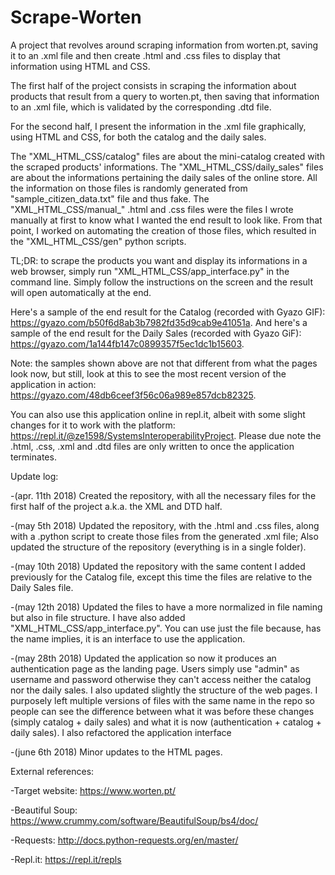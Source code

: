 # Scrape-Worten

A project that revolves around scraping information from worten.pt, saving it to an .xml file and then create .html and .css files to display that information using HTML and CSS.

The first half of the project consists in scraping the information about products that result from a query to worten.pt, then saving that information to an .xml file, which is validated by the corresponding .dtd file.

For the second half, I present the information in the .xml file graphically, using HTML and CSS, for both the catalog and the daily sales.

The "XML_HTML_CSS/catalog" files are about the mini-catalog created with the scraped products' informations.
The "XML_HTML_CSS/daily_sales" files are about the informations pertaining the daily sales of the online store. All the information on those files is randomly generated from "sample_citizen_data.txt" file and thus fake.
The "XML_HTML_CSS/manual_" .html and .css files were the files I wrote manually at first to know what I wanted the end result to look like. From that point, I worked on automating the creation of those files, which resulted in the "XML_HTML_CSS/gen" python scripts.

TL;DR: to scrape the products you want and display its informations in a web browser, simply run "XML_HTML_CSS/app_interface.py" in the command line. Simply follow the instructions on the screen and the result will open automatically at the end.

Here's a sample of the end result for the Catalog (recorded with Gyazo GIF): https://gyazo.com/b50f6d8ab3b7982fd35d9cab9e41051a.
And here's a sample of the end result for the Daily Sales (recorded with Gyazo GiF): https://gyazo.com/1a144fb147c0899357f5ec1dc1b15603.

Note: the samples shown above are not that different from what the pages look now, but still, look at this to see the most recent version of the application in action: https://gyazo.com/48db6ceef3f56c06a989e857dcb82325.

You can also use this application online in repl.it, albeit with some slight changes for it to work with the platform: https://repl.it/@ze1598/SystemsInteroperabilityProject. Please due note the .html, .css, .xml and .dtd files are only written to once the application terminates.


Update log:

-(apr. 11th 2018) Created the repository, with all the necessary files for the first half of the project a.k.a. the XML and DTD half.

-(may 5th 2018) Updated the repository, with the .html and .css files, along with a .python script to create those files from the generated .xml file; Also updated the structure of the repository (everything is in a single folder).

-(may 10th 2018) Updated the repository with the same content I added previously for the Catalog file, except this time the files are relative to the Daily Sales file.

-(may 12th 2018) Updated the files to have a more normalized in file naming but also in file structure. I have also added "XML_HTML_CSS/app_interface.py". You can use just the file because, has the name implies, it is an interface to use the application.

-(may 28th 2018) Updated the application so now it produces an authentication page as the landing page. Users simply use "admin" as username and password otherwise they can't access neither the catalog nor the daily sales. I also updated slightly the structure of the web pages. I purposely left multiple versions of files with the same name in the repo so people can see the difference between what it was before these changes (simply catalog + daily sales) and what it is now (authentication + catalog + daily sales). I also refactored the application interface

-(june 6th 2018) Minor updates to the HTML pages.


External references:

-Target website: https://www.worten.pt/

-Beautiful Soup: https://www.crummy.com/software/BeautifulSoup/bs4/doc/

-Requests: http://docs.python-requests.org/en/master/

-Repl.it: https://repl.it/repls
